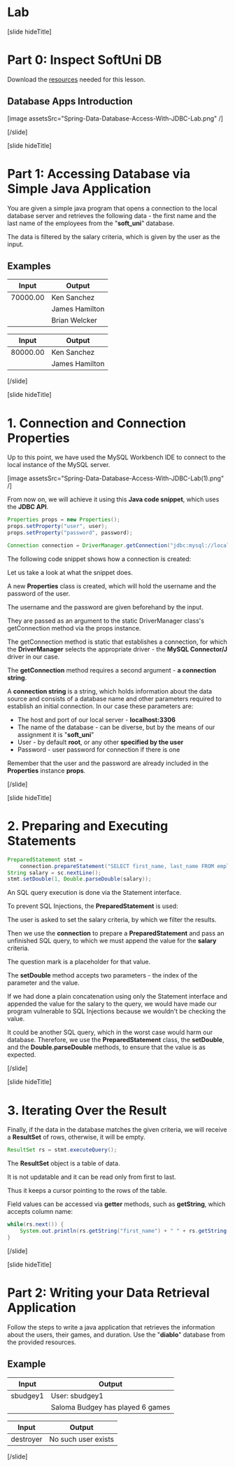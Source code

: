 # Lab

[slide hideTitle]

# Part 0: Inspect SoftUni DB

Download the [resources](https://videos.softuni.org/resources/java/Java-ORM-And-Spring-Data/lab_resources_database_data_database_access_with_JDBC.zip) needed for this lesson.

## Database Apps Introduction

[image assetsSrc="Spring-Data-Database-Access-With-JDBC-Lab.png" /]

[/slide]

[slide hideTitle]

# Part 1: Accessing Database via Simple Java Application 

You are given a simple java program that opens a connection to the local database server and retrieves the following data - the first name and the last name of the employees from the "**soft_uni**" database. 

The data is filtered by the salary criteria, which is given by the user as the input. 

## Examples

| **Input** | **Output** |
|---|---|
| 70000.00   | Ken Sanchez |
||James Hamilton |
||Brian Welcker |

| **Input** | **Output** |
|---|---|
| 80000.00  | Ken Sanchez |
||James Hamilton   |

[/slide]

[slide hideTitle]

# 1. Connection and Connection Properties

Up to this point, we have used the MySQL Workbench IDE to connect to the local instance of the MySQL server. 

[image assetsSrc="Spring-Data-Database-Access-With-JDBC-Lab(1).png" /]

From now on, we will achieve it using this **Java code snippet**, which uses the **JDBC API**.

```java
Properties props = new Properties();
props.setProperty("user", user);
props.setProperty("password", password);

Connection connection = DriverManager.getConnection("jdbc:mysql://localhost:3306/soft_uni", props);
```

The following code snippet shows how a connection is created:

Let us take a look at what the snippet does. 

A new **Properties** class is created, which will hold the username and the password of the user. 

The username and the password are given beforehand by the input. 

They are passed as an argument to the static DriverManager class's getConnection method via the props instance.

The getConnection method is static that establishes a connection, for which the **DriverManager** selects the appropriate driver - the **MySQL Connector/J** driver in our case.

The **getConnection** method requires a second argument - **a connection string**. 

A **connection string** is a string, which holds information about the data source and consists of a database name and other parameters required to establish an initial connection. In our case these parameters are:

- The host and port of our local server - **localhost:3306**
- The name of the database - can be diverse, but by the means of our assignment it is "**soft_uni**"
- User - by default **root**, or any other **specified by the user**
- Password - user password for connection if there is one


Remember that the user and the password are already included in the **Properties** instance **props**.


[/slide]

[slide hideTitle]

# 2. Preparing and Executing Statements

```java
PreparedStatement stmt =
    connection.prepareStatement("SELECT first_name, last_name FROM employees WHERE salary > ?");
String salary = sc.nextLine();
stmt.setDouble(1, Double.parseDouble(salary));
```

An SQL query execution is done via the Statement interface. 

To prevent SQL Injections, the **PreparedStatement** is used: 

The user is asked to set the salary criteria, by which we filter the results.

Then we use the **connection** to prepare a **PreparedStatement** and pass an unfinished SQL query, to which we must append the value for the **salary** criteria. 

The question mark is a placeholder for that value. 

The **setDouble** method accepts two parameters - the index of the parameter and the value. 

If we had done a plain concatenation using only the Statement interface and appended the value for the salary to the query, we would have made our program vulnerable to SQL Injections because we wouldn't be checking the value. 

It could be another SQL query, which in the worst case would harm our database. Therefore, we use the **PreparedStatement** class, the **setDouble**, and the **Double.parseDouble** methods, to ensure that the value is as expected.


[/slide]

[slide hideTitle]

# 3. Iterating Over the Result


Finally, if the data in the database matches the given criteria, we will receive a **ResultSet** of rows, otherwise, it will be empty. 

```java
ResultSet rs = stmt.executeQuery();
```

The **ResultSet** object is a table of data. 

It is not updatable and it can be read only from first to last. 

Thus it keeps a cursor pointing to the rows of the table. 

Field values can be accessed via **getter** methods, such as **getString**, which accepts column name:

```java
while(rs.next()) {
    System.out.println(rs.getString("first_name") + " " + rs.getString("last_name"));
}
```

[/slide]

[slide hideTitle]

# Part 2: Writing your Data Retrieval Application

Follow the steps to write a java application that retrieves the information about the users, their games, and duration. Use the "**diablo**" database from the provided resources. 

## Example

| **Input** | **Output** |
|---|---|
| sbudgey1   | User: sbudgey1|
||Saloma Budgey has played 6 games|


| **Input** | **Output** |
|---|---|
| destroyer  | No such user exists  |


[/slide]

